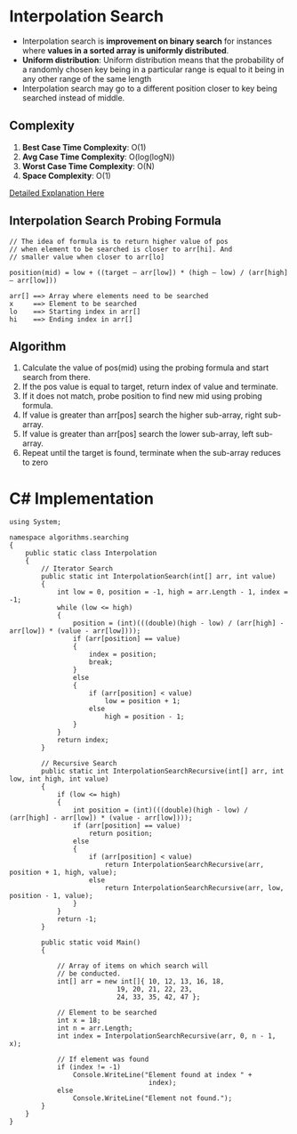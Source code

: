 # Interpolation Search 
* Interpolation search is **improvement on binary search** for instances where **values in a sorted array is uniformly distributed**. 
* **Uniform distribution**: Uniform distribution means that the probability of a randomly chosen key being in a particular range is equal to it being in any other range of the same length
* Interpolation search may go to a different position closer to key being searched instead of middle. 

## Complexity 
1. **Best Case Time Complexity**: O(1)
2. **Avg Case Time Complexity**: O(log(logN))
3. **Worst Case Time Complexity**: O(N)
4. **Space Complexity**: O(1)

[Detailed Explanation Here](https://iq.opengenus.org/time-complexity-of-interpolation-search/)


## Interpolation Search Probing Formula 
```
// The idea of formula is to return higher value of pos
// when element to be searched is closer to arr[hi]. And
// smaller value when closer to arr[lo]

position(mid) = low + ((target – arr[low]) * (high – low) / (arr[high] – arr[low]))

arr[] ==> Array where elements need to be searched
x     ==> Element to be searched
lo    ==> Starting index in arr[]
hi    ==> Ending index in arr[]
```

## Algorithm 

1. Calculate the value of pos(mid) using the probing formula and start search from there.
2. If the pos value is equal to target, return index of value and terminate.
3. If it does not match, probe position to find new mid using probing formula.
4. If value is greater than arr[pos] search the higher sub-array, right sub-array.
5. If value is greater than arr[pos] search the lower sub-array, left sub-array.
6. Repeat until the target is found, terminate when the sub-array reduces to zero

# C# Implementation 
```
using System;

namespace algorithms.searching
{
    public static class Interpolation
    {
        // Iterator Search 
        public static int InterpolationSearch(int[] arr, int value)
        {
            int low = 0, position = -1, high = arr.Length - 1, index = -1;
            while (low <= high)
            {
                position = (int)(((double)(high - low) / (arr[high] - arr[low]) * (value - arr[low])));
                if (arr[position] == value)
                {
                    index = position;
                    break;
                }
                else
                {
                    if (arr[position] < value)
                        low = position + 1;
                    else
                        high = position - 1;
                }
            }
            return index;
        }

        // Recursive Search
        public static int InterpolationSearchRecursive(int[] arr, int low, int high, int value)
        {
            if (low <= high)
            {
                int position = (int)(((double)(high - low) / (arr[high] - arr[low]) * (value - arr[low])));
                if (arr[position] == value)
                    return position;
                else
                {
                    if (arr[position] < value)
                        return InterpolationSearchRecursive(arr, position + 1, high, value);
                    else
                        return InterpolationSearchRecursive(arr, low, position - 1, value);
                }
            }
            return -1;
        }

        public static void Main()
        {

            // Array of items on which search will
            // be conducted.
            int[] arr = new int[]{ 10, 12, 13, 16, 18,
                           19, 20, 21, 22, 23,
                           24, 33, 35, 42, 47 };

            // Element to be searched                      
            int x = 18;
            int n = arr.Length;
            int index = InterpolationSearchRecursive(arr, 0, n - 1, x);

            // If element was found
            if (index != -1)
                Console.WriteLine("Element found at index " +
                                   index);
            else
                Console.WriteLine("Element not found.");
        }
    }
}

```